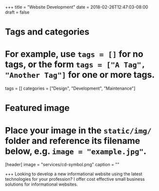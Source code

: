 +++
title = "Website Development"
date = 2018-02-26T12:47:03-08:00
draft = false

# Tags and categories
# For example, use `tags = []` for no tags, or the form `tags = ["A Tag", "Another Tag"]` for one or more tags.
tags = []
categories = ["Design", "Development", "Maintenance"]

# Featured image
# Place your image in the `static/img/` folder and reference its filename below, e.g. `image = "example.jpg"`.
[header]
image = "services/cd-symbol.png"
caption = ""

+++
Looking to develop a new informational website using the latest technologies for your profession? I offer cost effective small business solutions for informational websites.